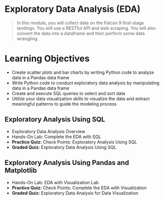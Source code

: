 # Exploratory Data Analysis (EDA)
> In this module, you will collect data on the Falcon 9 first-stage landings. You will use a RESTful API and web scraping. You will also convert the data into a dataframe and then perform some data wrangling.
# Learning Objectives
- Create scatter plots and bar charts by writing Python code to analyze data in a Pandas data frame
- Write Python code to conduct exploratory data analysis by manipulating data in a Pandas data frame
- Create and execute SQL queries to select and sort data
- Utilize your data visualization skills to visualize the data and extract meaningful patterns to guide the modeling process
## Exploratory Analysis Using SQL
- Exploratory Data Analysis Overview
- Hands-On Lab: Complete the EDA with SQL
- **Practice Quiz:** Check Points: Exploratory Analysis Using SQL
- **Graded Quiz:** Exploratory Data Analysis Using SQL
## Exploratory Analysis Using Pandas and Matplotlib
- Hands-On Lab: EDA with Visualization Lab
- **Practice Quiz:** Check Points: Complete the EDA with Visualization
- **Graded Quiz:** Exploratory Data Analysis for Data Visualization
